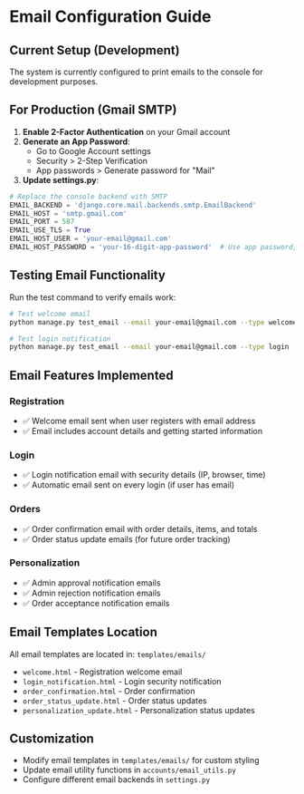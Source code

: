 # Email Configuration Guide

## Current Setup (Development)
The system is currently configured to print emails to the console for development purposes.

## For Production (Gmail SMTP)

1. **Enable 2-Factor Authentication** on your Gmail account
2. **Generate an App Password**:
   - Go to Google Account settings
   - Security > 2-Step Verification
   - App passwords > Generate password for "Mail"
3. **Update settings.py**:

```python
# Replace the console backend with SMTP
EMAIL_BACKEND = 'django.core.mail.backends.smtp.EmailBackend'
EMAIL_HOST = 'smtp.gmail.com'
EMAIL_PORT = 587
EMAIL_USE_TLS = True
EMAIL_HOST_USER = 'your-email@gmail.com'
EMAIL_HOST_PASSWORD = 'your-16-digit-app-password'  # Use app password, not regular password
```

## Testing Email Functionality

Run the test command to verify emails work:

```bash
# Test welcome email
python manage.py test_email --email your-email@gmail.com --type welcome

# Test login notification
python manage.py test_email --email your-email@gmail.com --type login
```

## Email Features Implemented

### Registration
- ✅ Welcome email sent when user registers with email address
- ✅ Email includes account details and getting started information

### Login
- ✅ Login notification email with security details (IP, browser, time)
- ✅ Automatic email sent on every login (if user has email)

### Orders
- ✅ Order confirmation email with order details, items, and totals
- ✅ Order status update emails (for future order tracking)

### Personalization
- ✅ Admin approval notification emails
- ✅ Admin rejection notification emails  
- ✅ Order acceptance notification emails

## Email Templates Location
All email templates are located in: `templates/emails/`
- `welcome.html` - Registration welcome email
- `login_notification.html` - Login security notification
- `order_confirmation.html` - Order confirmation
- `order_status_update.html` - Order status updates
- `personalization_update.html` - Personalization status updates

## Customization
- Modify email templates in `templates/emails/` for custom styling
- Update email utility functions in `accounts/email_utils.py`
- Configure different email backends in `settings.py`
